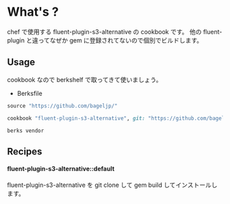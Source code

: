 What's ?
===============
chef で使用する fluent-plugin-s3-alternative の cookbook です。
他の fluent-plugin と違ってなぜか gem に登録されてないので個別でビルドします。

Usage
-----
cookbook なので berkshelf で取ってきて使いましょう。

* Berksfile
```ruby
source "https://github.com/bageljp/"

cookbook "fluent-plugin-s3-alternative", git: "https://github.com/bageljp/cookbook-fluent-plugin-s3-alternative.git"
```

```
berks vendor
```

Recipes
----------

#### fluent-plugin-s3-alternative::default
fluent-plugin-s3-alternative を git clone して gem build してインストールします。

